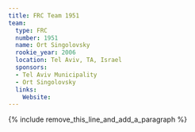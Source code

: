 ```yaml
---
title: FRC Team 1951
team:
  type: FRC
  number: 1951
  name: Ort Singolovsky
  rookie_year: 2006
  location: Tel Aviv, TA, Israel
  sponsors:
  - Tel Aviv Municipality
  - Ort Singolovsky
  links:
    Website:
---
```


{% include remove_this_line_and_add_a_paragraph %}